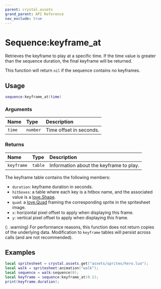 ```yaml
---
parent: crystal.assets
grand_parent: API Reference
nav_exclude: true
---
```


# Sequence:keyframe_at

Retrieves the keyframe to play at a specific time. If the time value is greater than the sequence duration, the final keyframe will be returned.

This function will return `nil` if the sequence contains no keyframes.

## Usage

```lua
sequence:keyframe_at(time)
```

### Arguments

| Name   | Type     | Description             |
| :----- | :------- | :---------------------- |
| `time` | `number` | Time offset in seconds. |

### Returns

| Name       | Type    | Description                             |
| :--------- | :------ | :-------------------------------------- |
| `keyframe` | `table` | Information about the keyframe to play. |

The keyframe table contains the following members:

- `duration`: keyframe duration in seconds.
- `hitboxes`: a table where each key is a hitbox name, and the associated value is a [love.Shape](https://love2d.org/wiki/Shape).
- `quad`: a [love.Quad](https://love2d.org/wiki/Quad) framing the corresponding sprite in the spritesheet image.
- `x`: horizontal pixel offset to apply when displaying this frame.
- `y`: vertical pixel offset to apply when displaying this frame.

{: .warning}
For performance reasons, this function does not return copies of the underlying data. Modification to `keyframe` tables will persist across calls (and are not recommended).

## Examples

```lua
local spritesheet = crystal.assets.get("assets/sprites/hero.lua");
local walk = spritesheet:animation("walk");
local sequence = walk:sequence(0);
local keyframe = sequence:keyframe_at(0.1);
print(keyframe.duration);
```
